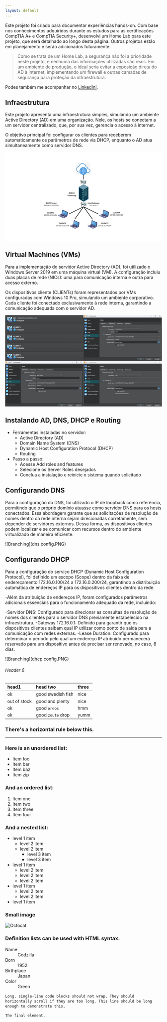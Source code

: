 ```yaml
---
layout: default
---
```


  Este projeto foi criado para documentar experiências hands-on. Com base nos conhecimentos adquiridos durante os estudos para as certificações CompTIA A+ e CompTIA Security+, desenvolvi um Home Lab para este projeto, que será detalhado ao longo desta página. Outros projetos estão em planejamento e serão adicionados futuramente.

>  Como se trata de um Home Lab, a segurança não foi a prioridade neste projeto, e nenhuma das informações utilizadas são reais. Em um ambiente de produção, o ideal seria evitar a exposição direta do AD à internet,  implementando um firewall e outras camadas de segurança para proteção da infraestrutura.

Podes também me acompanhar no [LinkedIn!](https://www.linkedin.com/in/julio-nunes-b97331205/).

## Infraestrutura

Este projeto apresenta uma infraestrutura simples, simulando um ambiente Active Directory (AD) em uma organização. Nele, os hosts se conectam a um servidor centralizado, que, por sua vez, gerencia o acesso à internet.

O objetivo principal foi configurar os clientes para receberem automaticamente os parâmetros de rede via DHCP, enquanto o AD atua simultaneamente como servidor DNS.


![Branching](Infraestrutura.png)

## Virtual Machines (VMs)

Para a implementação do servidor Active Directory (AD), foi utilizado o Windows Server 2019 em uma máquina virtual (VM). A configuração incluiu duas placas de rede (NICs): uma para comunicação interna e outra para acesso externo.

Os dispositivos cliente (CLIENTs) foram representados por VMs configuradas com Windows 10 Pro, simulando um ambiente corporativo. Cada cliente foi conectado exclusivamente à rede interna, garantindo a comunicação adequada com o servidor AD.

![Branching](VMs.PNG)

## Instalando AD, DNS, DHCP e Routing

- Ferramentas instaladas no servidor:
  - Active Directory (AD)
  - Domain Name System (DNS)
  - Dynamic Host Configuration Protocol (DHCP)
  - Routing
- Passo a passo:
  - Acesse Add roles and features
  - Selecione os Server Roles desejados
  - Conclua a instalação e reinicie o sistema quando solicitado


## Configurando DNS

Para a configuração do DNS, foi utilizado o IP de loopback como referência, permitindo que o próprio domínio atuasse como servidor DNS para os hosts conectados. Essa abordagem garante que as solicitações de resolução de nomes dentro da rede interna sejam direcionadas corretamente, sem depender de servidores externos. Dessa forma, os dispositivos clientes podem localizar e se comunicar com recursos dentro do ambiente virtualizado de maneira eficiente.

![Branching](dns config.PNG)

## Configurando DHCP

Para a configuração do serviço DHCP (Dynamic Host Configuration Protocol), foi definido um escopo (Scope) dentro da faixa de endereçamento 172.16.0.100/24 a 172.16.0.200/24, garantindo a distribuição automática de endereços IP para os dispositivos clientes dentro da rede.

-Além da atribuição de endereços IP, foram configurados parâmetros adicionais essenciais para o funcionamento adequado da rede, incluindo:

  -Servidor DNS: Configurado para direcionar as consultas de resolução de nomes dos clientes para o servidor DNS previamente estabelecido na infraestrutura.
  -Gateway 172.16.0.1: Definido para garantir que os dispositivos clientes saibam qual IP utilizar como ponto de saída para a comunicação com redes externas.
  -Lease Duration: Configurado para determinar o período pelo qual um endereço IP atribuído permanecerá reservado para um dispositivo antes de precisar ser renovado, no caso, 8 dias.

![Branching](dhcp config.PNG)

###### Header 6

| head1        | head two          | three |
|:-------------|:------------------|:------|
| ok           | good swedish fish | nice  |
| out of stock | good and plenty   | nice  |
| ok           | good `oreos`      | hmm   |
| ok           | good `zoute` drop | yumm  |

### There's a horizontal rule below this.

* * *

### Here is an unordered list:

*   Item foo
*   Item bar
*   Item baz
*   Item zip

### And an ordered list:

1.  Item one
1.  Item two
1.  Item three
1.  Item four

### And a nested list:

- level 1 item
  - level 2 item
  - level 2 item
    - level 3 item
    - level 3 item
- level 1 item
  - level 2 item
  - level 2 item
  - level 2 item
- level 1 item
  - level 2 item
  - level 2 item
- level 1 item

### Small image

![Octocat](https://github.githubassets.com/images/icons/emoji/octocat.png)



### Definition lists can be used with HTML syntax.

<dl>
<dt>Name</dt>
<dd>Godzilla</dd>
<dt>Born</dt>
<dd>1952</dd>
<dt>Birthplace</dt>
<dd>Japan</dd>
<dt>Color</dt>
<dd>Green</dd>
</dl>

```
Long, single-line code blocks should not wrap. They should horizontally scroll if they are too long. This line should be long enough to demonstrate this.
```

```
The final element.
```
